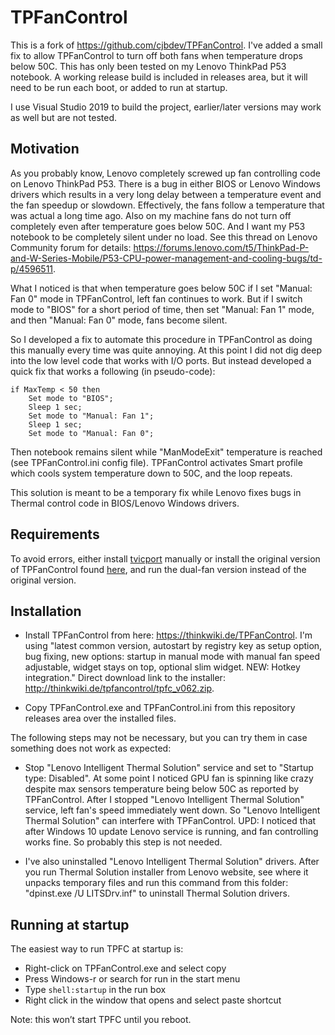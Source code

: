 # TPFanControl

This is a fork of https://github.com/cjbdev/TPFanControl. I've added a small fix to allow TPFanControl to turn off both fans when temperature drops below 50C. This has only been tested on my Lenovo ThinkPad P53 notebook. A working release build is included in releases area, but it will need to be run each boot, or added to run at startup. 

I use Visual Studio 2019 to build the project, earlier/later versions may work as well but are not tested.

## Motivation
As you probably know, Lenovo completely screwed up fan controlling code on Lenovo ThinkPad P53. There is a bug in either BIOS or Lenovo Windows drivers which results in a very long delay between a temperature event and the fan speedup or slowdown. Effectively, the fans follow a temperature that was actual a long time ago. Also on my machine fans do not turn off completely even after temperature goes below 50C. And I want my P53 notebook to be completely silent under no load. See this thread on Lenovo Community forum for details:
https://forums.lenovo.com/t5/ThinkPad-P-and-W-Series-Mobile/P53-CPU-power-management-and-cooling-bugs/td-p/4596511.

What I noticed is that when temperature goes below 50C if I set "Manual: Fan 0" mode in TPFanControl, left fan continues to work. But if I switch mode to "BIOS" for a short period of time, then set "Manual: Fan 1" mode, and then "Manual: Fan 0" mode, fans become silent.

So I developed a fix to automate this procedure in TPFanControl as doing this manually every time was quite annoying. At this point I did not dig deep into the low level code that works with I/O ports. But instead developed a quick fix that works a following (in pseudo-code):
```
if MaxTemp < 50 then
    Set mode to "BIOS";
    Sleep 1 sec;
    Set mode to "Manual: Fan 1";
    Sleep 1 sec;
    Set mode to "Manual: Fan 0";
```    
Then notebook remains silent while "ManModeExit" temperature is reached (see TPFanControl.ini config file). TPFanControl activates Smart profile which cools system temperature down to 50C, and the loop repeats.

This solution is meant to be a temporary fix while Lenovo fixes bugs in Thermal control code in BIOS/Lenovo Windows drivers.

## Requirements

To avoid errors, either install [tvicport](https://www.entechtaiwan.com/dev/port/index.shtm) manually or install the original version of TPFanControl found [here](https://thinkwiki.de/TPFanControl/), and run the dual-fan version instead of the original version.

## Installation
* Install TPFanControl from here: https://thinkwiki.de/TPFanControl. I'm using "latest common version, autostart by registry key as setup option, bug fixing, new options: startup in manual mode with manual fan speed adjustable, widget stays on top, optional slim widget. NEW: Hotkey integration." Direct download link to the installer: http://thinkwiki.de/tpfancontrol/tpfc_v062.zip.

* Copy TPFanControl.exe and TPFanControl.ini from this repository releases area over the installed files.


The following steps may not be necessary, but you can try them in case something does not work as expected:

* Stop "Lenovo Intelligent Thermal Solution" service and set to "Startup type: Disabled". At some point I noticed GPU fan is spinning like crazy despite max sensors temperature being below 50C as reported by TPFanControl. After I stopped "Lenovo Intelligent Thermal Solution" service, left fan's speed immediately went down. So "Lenovo Intelligent Thermal Solution" can interfere with TPFanControl. UPD: I noticed that after Windows 10 update Lenovo service is running, and fan controlling works fine. So probably this step is not needed.

* I've also uninstalled "Lenovo Intelligent Thermal Solution" drivers. After you run Thermal Solution installer from Lenovo website, see where it unpacks temporary files and run this command from this folder: "dpinst.exe /U LITSDrv.inf" to uninstall Thermal Solution drivers.

## Running at startup

The easiest way to run TPFC at startup is:

- Right-click on TPFanControl.exe and select copy
- Press Windows-r or search for run in the start menu
- Type `shell:startup` in the run box
- Right click in the window that opens and select paste shortcut

Note: this won’t start TPFC until you reboot.
